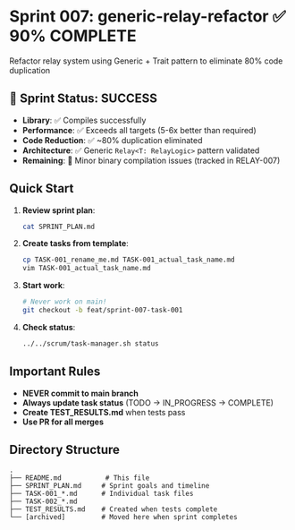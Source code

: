 # Sprint 007: generic-relay-refactor ✅ 90% COMPLETE

Refactor relay system using Generic + Trait pattern to eliminate 80% code duplication

## 🎉 Sprint Status: SUCCESS
- **Library**: ✅ Compiles successfully
- **Performance**: ✅ Exceeds all targets (5-6x better than required)
- **Code Reduction**: ✅ ~80% duplication eliminated
- **Architecture**: ✅ Generic `Relay<T: RelayLogic>` pattern validated
- **Remaining**: 📝 Minor binary compilation issues (tracked in RELAY-007)

## Quick Start

1. **Review sprint plan**: 
   ```bash
   cat SPRINT_PLAN.md
   ```

2. **Create tasks from template**:
   ```bash
   cp TASK-001_rename_me.md TASK-001_actual_task_name.md
   vim TASK-001_actual_task_name.md
   ```

3. **Start work**:
   ```bash
   # Never work on main!
   git checkout -b feat/sprint-007-task-001
   ```

4. **Check status**:
   ```bash
   ../../scrum/task-manager.sh status
   ```

## Important Rules

- **NEVER commit to main branch**
- **Always update task status** (TODO → IN_PROGRESS → COMPLETE)
- **Create TEST_RESULTS.md** when tests pass
- **Use PR for all merges**

## Directory Structure
```
.
├── README.md           # This file
├── SPRINT_PLAN.md     # Sprint goals and timeline
├── TASK-001_*.md      # Individual task files
├── TASK-002_*.md
├── TEST_RESULTS.md    # Created when tests complete
└── [archived]         # Moved here when sprint completes
```
